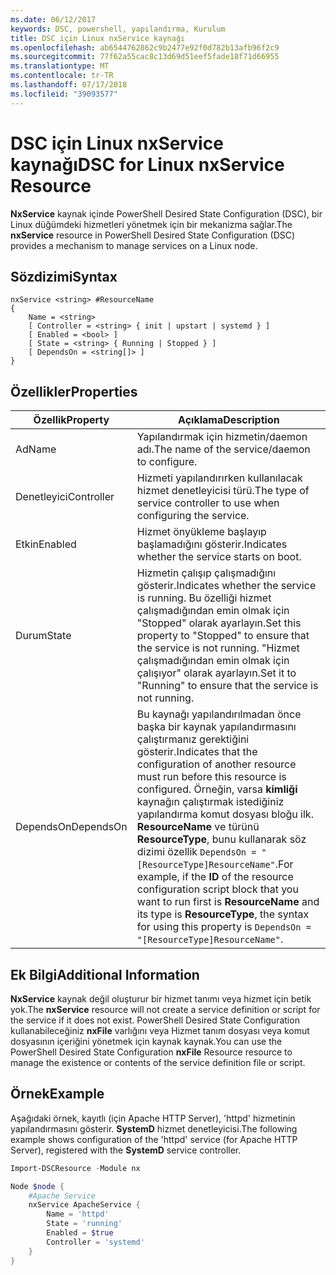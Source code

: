 ```yaml
---
ms.date: 06/12/2017
keywords: DSC, powershell, yapılandırma, Kurulum
title: DSC için Linux nxService kaynağı
ms.openlocfilehash: ab6544762862c9b2477e92f0d782b13afb96f2c9
ms.sourcegitcommit: 77f62a55cac8c13d69d51eef5fade18f71d66955
ms.translationtype: MT
ms.contentlocale: tr-TR
ms.lasthandoff: 07/17/2018
ms.locfileid: "39093577"
---
```

# <a name="dsc-for-linux-nxservice-resource"></a><span data-ttu-id="daeb6-103">DSC için Linux nxService kaynağı</span><span class="sxs-lookup"><span data-stu-id="daeb6-103">DSC for Linux nxService Resource</span></span>

<span data-ttu-id="daeb6-104">**NxService** kaynak içinde PowerShell Desired State Configuration (DSC), bir Linux düğümdeki hizmetleri yönetmek için bir mekanizma sağlar.</span><span class="sxs-lookup"><span data-stu-id="daeb6-104">The **nxService** resource in PowerShell Desired State Configuration (DSC) provides a mechanism to manage services on a Linux node.</span></span>

## <a name="syntax"></a><span data-ttu-id="daeb6-105">Sözdizimi</span><span class="sxs-lookup"><span data-stu-id="daeb6-105">Syntax</span></span>

```
nxService <string> #ResourceName
{
    Name = <string>
    [ Controller = <string> { init | upstart | systemd } ]
    [ Enabled = <bool> ]
    [ State = <string> { Running | Stopped } ]
    [ DependsOn = <string[]> ]
}
```

## <a name="properties"></a><span data-ttu-id="daeb6-106">Özellikler</span><span class="sxs-lookup"><span data-stu-id="daeb6-106">Properties</span></span>
|  <span data-ttu-id="daeb6-107">Özellik</span><span class="sxs-lookup"><span data-stu-id="daeb6-107">Property</span></span> |  <span data-ttu-id="daeb6-108">Açıklama</span><span class="sxs-lookup"><span data-stu-id="daeb6-108">Description</span></span> |
|---|---|
| <span data-ttu-id="daeb6-109">Ad</span><span class="sxs-lookup"><span data-stu-id="daeb6-109">Name</span></span>| <span data-ttu-id="daeb6-110">Yapılandırmak için hizmetin/daemon adı.</span><span class="sxs-lookup"><span data-stu-id="daeb6-110">The name of the service/daemon to configure.</span></span>|
| <span data-ttu-id="daeb6-111">Denetleyici</span><span class="sxs-lookup"><span data-stu-id="daeb6-111">Controller</span></span>| <span data-ttu-id="daeb6-112">Hizmeti yapılandırırken kullanılacak hizmet denetleyicisi türü.</span><span class="sxs-lookup"><span data-stu-id="daeb6-112">The type of service controller to use when configuring the service.</span></span>|
| <span data-ttu-id="daeb6-113">Etkin</span><span class="sxs-lookup"><span data-stu-id="daeb6-113">Enabled</span></span>| <span data-ttu-id="daeb6-114">Hizmet önyükleme başlayıp başlamadığını gösterir.</span><span class="sxs-lookup"><span data-stu-id="daeb6-114">Indicates whether the service starts on boot.</span></span>|
| <span data-ttu-id="daeb6-115">Durum</span><span class="sxs-lookup"><span data-stu-id="daeb6-115">State</span></span>| <span data-ttu-id="daeb6-116">Hizmetin çalışıp çalışmadığını gösterir.</span><span class="sxs-lookup"><span data-stu-id="daeb6-116">Indicates whether the service is running.</span></span> <span data-ttu-id="daeb6-117">Bu özelliği hizmet çalışmadığından emin olmak için "Stopped" olarak ayarlayın.</span><span class="sxs-lookup"><span data-stu-id="daeb6-117">Set this property to "Stopped" to ensure that the service is not running.</span></span> <span data-ttu-id="daeb6-118">"Hizmet çalışmadığından emin olmak için çalışıyor" olarak ayarlayın.</span><span class="sxs-lookup"><span data-stu-id="daeb6-118">Set it to "Running" to ensure that the service is not running.</span></span>|
| <span data-ttu-id="daeb6-119">DependsOn</span><span class="sxs-lookup"><span data-stu-id="daeb6-119">DependsOn</span></span> | <span data-ttu-id="daeb6-120">Bu kaynağı yapılandırılmadan önce başka bir kaynak yapılandırmasını çalıştırmanız gerektiğini gösterir.</span><span class="sxs-lookup"><span data-stu-id="daeb6-120">Indicates that the configuration of another resource must run before this resource is configured.</span></span> <span data-ttu-id="daeb6-121">Örneğin, varsa **kimliği** kaynağın çalıştırmak istediğiniz yapılandırma komut dosyası bloğu ilk. **ResourceName** ve türünü **ResourceType**, bunu kullanarak söz dizimi özellik `DependsOn = "[ResourceType]ResourceName"`.</span><span class="sxs-lookup"><span data-stu-id="daeb6-121">For example, if the **ID** of the resource configuration script block that you want to run first is **ResourceName** and its type is **ResourceType**, the syntax for using this property is `DependsOn = "[ResourceType]ResourceName"`.</span></span>|

## <a name="additional-information"></a><span data-ttu-id="daeb6-122">Ek Bilgi</span><span class="sxs-lookup"><span data-stu-id="daeb6-122">Additional Information</span></span>

<span data-ttu-id="daeb6-123">**NxService** kaynak değil oluşturur bir hizmet tanımı veya hizmet için betik yok.</span><span class="sxs-lookup"><span data-stu-id="daeb6-123">The **nxService** resource will not create a service definition or script for the service if it does not exist.</span></span> <span data-ttu-id="daeb6-124">PowerShell Desired State Configuration kullanabileceğiniz **nxFile** varlığını veya Hizmet tanım dosyası veya komut dosyasının içeriğini yönetmek için kaynak kaynak.</span><span class="sxs-lookup"><span data-stu-id="daeb6-124">You can use the PowerShell Desired State Configuration **nxFile** Resource resource to manage the existence or contents of the service definition file or script.</span></span>

## <a name="example"></a><span data-ttu-id="daeb6-125">Örnek</span><span class="sxs-lookup"><span data-stu-id="daeb6-125">Example</span></span>

<span data-ttu-id="daeb6-126">Aşağıdaki örnek, kayıtlı (için Apache HTTP Server), 'httpd' hizmetinin yapılandırmasını gösterir. **SystemD** hizmet denetleyicisi.</span><span class="sxs-lookup"><span data-stu-id="daeb6-126">The following example shows configuration of the 'httpd' service (for Apache HTTP Server), registered with the **SystemD** service controller.</span></span>

```powershell
Import-DSCResource -Module nx

Node $node {
    #Apache Service
    nxService ApacheService {
        Name = 'httpd'
        State = 'running'
        Enabled = $true
        Controller = 'systemd'
    }
}
```